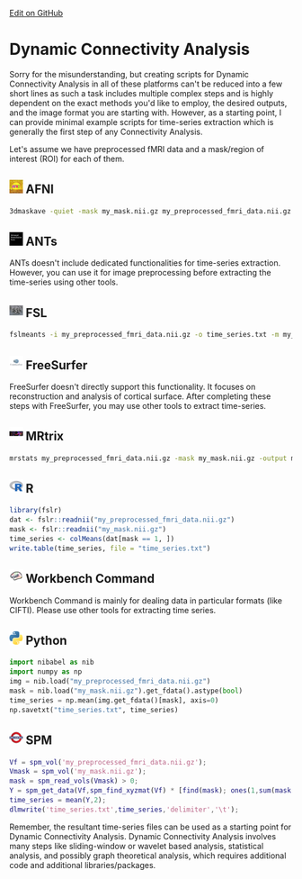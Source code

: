 [Edit on GitHub](https://github.com/childmindresearch/NeuRosetta/edit/main/src/statistical_analysis/dynamic_connectivity_analysis.md)
# Dynamic Connectivity Analysis

Sorry for the misunderstanding, but creating scripts for Dynamic Connectivity Analysis in all of these platforms can't be reduced into a few short lines as such a task includes multiple complex steps and is highly dependent on the exact methods you'd like to employ, the desired outputs, and the image format you are starting with. However, as a starting point, I can provide minimal example scripts for time-series extraction which is generally the first step of any Connectivity Analysis. 

Let's assume we have preprocessed fMRI data and a mask/region of interest (ROI) for each of them.

## <img src="../icons/afni.png" height="24px" /> AFNI
```bash
3dmaskave -quiet -mask my_mask.nii.gz my_preprocessed_fmri_data.nii.gz > time_series.txt
```
## <img src="../icons/ants.png" height="24px" /> ANTs
ANTs doesn't include dedicated functionalities for time-series extraction. However, you can use it for image preprocessing before extracting the time-series using other tools.

## <img src="../icons/fsl.png" height="24px" /> FSL
```bash
fslmeants -i my_preprocessed_fmri_data.nii.gz -o time_series.txt -m my_mask.nii.gz
```

## <img src="../icons/freesurfer.png" height="24px" /> FreeSurfer
FreeSurfer doesn't directly support this functionality. It focuses on reconstruction and analysis of cortical surface. After completing these steps with FreeSurfer, you may use other tools to extract time-series.

## <img src="../icons/mrtrix.png" height="24px" /> MRtrix
```bash
mrstats my_preprocessed_fmri_data.nii.gz -mask my_mask.nii.gz -output mean > time_series.txt
```

## <img src="../icons/r.png" height="24px" /> R
```R
library(fslr)
dat <- fslr::readnii("my_preprocessed_fmri_data.nii.gz")
mask <- fslr::readnii("my_mask.nii.gz")
time_series <- colMeans(dat[mask == 1, ])
write.table(time_series, file = "time_series.txt")
```
## <img src="../icons/workbench_command.png" height="24px" /> Workbench Command
Workbench Command is mainly for dealing data in particular formats (like CIFTI). Please use other tools for extracting time series. 

## <img src="../icons/python.png" height="24px" /> Python
```python
import nibabel as nib
import numpy as np
img = nib.load("my_preprocessed_fmri_data.nii.gz")
mask = nib.load("my_mask.nii.gz").get_fdata().astype(bool)
time_series = np.mean(img.get_fdata()[mask], axis=0)
np.savetxt("time_series.txt", time_series)
```
## <img src="../icons/spm.png" height="24px" /> SPM
```matlab
Vf = spm_vol('my_preprocessed_fmri_data.nii.gz');
Vmask = spm_vol('my_mask.nii.gz');
mask = spm_read_vols(Vmask) > 0;
Y = spm_get_data(Vf,spm_find_xyzmat(Vf) * [find(mask); ones(1,sum(mask(:)))]);
time_series = mean(Y,2);
dlmwrite('time_series.txt',time_series,'delimiter','\t');
``` 
Remember, the resultant time-series files can be used as a starting point for Dynamic Connectivity Analysis. Dynamic Connectivity Analysis involves many steps like sliding-window or wavelet based analysis, statistical analysis, and possibly graph theoretical analysis, which requires additional code and additional libraries/packages.